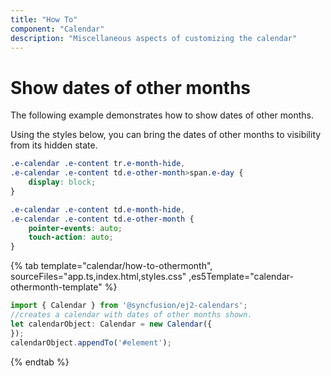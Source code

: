```yaml
---
title: "How To"
component: "Calendar"
description: "Miscellaneous aspects of customizing the calendar"
---
```


# Show dates of other months

The following example demonstrates how to show dates of other months.

Using the styles below, you can bring the dates of other months to visibility from its hidden state.

```css
.e-calendar .e-content tr.e-month-hide,
.e-calendar .e-content td.e-other-month>span.e-day {
    display: block;
}

.e-calendar .e-content td.e-month-hide,
.e-calendar .e-content td.e-other-month {
    pointer-events: auto;
    touch-action: auto;
}
```

{% tab template="calendar/how-to-othermonth", sourceFiles="app.ts,index.html,styles.css"
,es5Template="calendar-othermonth-template" %}

```typescript
import { Calendar } from '@syncfusion/ej2-calendars';
//creates a calendar with dates of other months shown.
let calendarObject: Calendar = new Calendar({
});
calendarObject.appendTo('#element');
```

{% endtab %}
